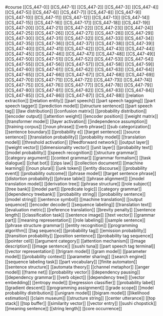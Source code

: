 #course
[[CS_447-0]]
[[CS_447-1]]
[[CS_447-2]]
[[CS_447-3]]
[[CS_447-4]]
[[CS_447-5]]
[[CS_447-6]]
[[CS_447-7]]
[[CS_447-8]]
[[CS_447-9]]
[[CS_447-10]]
[[CS_447-11]]
[[CS_447-12]]
[[CS_447-13]]
[[CS_447-14]]
[[CS_447-15]]
[[CS_447-16]]
[[CS_447-17]]
[[CS_447-18]]
[[CS_447-19]]
[[CS_447-20]]
[[CS_447-21]]
[[CS_447-22]]
[[CS_447-23]]
[[CS_447-24]]
[[CS_447-25]]
[[CS_447-26]]
[[CS_447-27]]
[[CS_447-28]]
[[CS_447-29]]
[[CS_447-30]]
[[CS_447-31]]
[[CS_447-32]]
[[CS_447-33]]
[[CS_447-34]]
[[CS_447-35]]
[[CS_447-36]]
[[CS_447-37]]
[[CS_447-38]]
[[CS_447-39]]
[[CS_447-40]]
[[CS_447-41]]
[[CS_447-42]]
[[CS_447-43]]
[[CS_447-44]]
[[CS_447-45]]
[[CS_447-46]]
[[CS_447-47]]
[[CS_447-48]]
[[CS_447-49]]
[[CS_447-50]]
[[CS_447-51]]
[[CS_447-52]]
[[CS_447-53]]
[[CS_447-54]]
[[CS_447-55]]
[[CS_447-56]]
[[CS_447-57]]
[[CS_447-58]]
[[CS_447-59]]
[[CS_447-60]]
[[CS_447-61]]
[[CS_447-62]]
[[CS_447-63]]
[[CS_447-64]]
[[CS_447-65]]
[[CS_447-66]]
[[CS_447-67]]
[[CS_447-68]]
[[CS_447-69]]
[[CS_447-70]]
[[CS_447-71]]
[[CS_447-72]]
[[CS_447-73]]
[[CS_447-74]]
[[CS_447-75]]
[[CS_447-76]]
[[CS_447-77]]
[[CS_447-78]]
[[CS_447-79]]
[[CS_447-80]]
[[CS_447-81]]
[[CS_447-82]]
[[CS_447-83]]
[[CS_447-84]]
[[CS_447-85]]
[[CS_447-86]]
[[CS_447-87]]
[[CS_447-88]]
[[relation extraction]]
[[relation entity]]
[[part speech]]
[[part speech tagging]]
[[part speech tagger]]
[[prediction model]]
[[structure sentence]]
[[part speech tag]]
[[law distribution]]
[[confusion matrix]]
[[probability distribution]]
[[encoder output]]
[[attention weight]]
[[encoder position]]
[[weight matrix]]
[[transformer model]]
[[layer activation]]
[[independence assumption]]
[[training corpus]]
[[noun phrase]]
[[verb phrase]]
[[sub categorization]]
[[sentence boundary]]
[[probability e]]
[[target sentence]]
[[source sentence]]
[[translation probability]]
[[probability model]]
[[translation model]]
[[threshold activation]]
[[feedforward network]]
[[output layer]]
[[weight vector]]
[[dimensionality vector]]
[[unit layer]]
[[probability text]]
[[model probability]]
[[speech recognition]]
[[structure grammar]]
[[category argument]]
[[context grammar]]
[[grammar formalism]]
[[task dialogue]]
[[chat bot]]
[[zips law]]
[[collection document]]
[[machine learning]]
[[noun plural]]
[[unk token]]
[[entity discourse]]
[[probability event]]
[[probability outcome]]
[[phrase model]]
[[target sentence phrase]]
[[distortion probability]]
[[phrase table]]
[[phrase alignment]]
[[model translation model]]
[[derivation tree]]
[[phrase structure]]
[[role subject]]
[[tree bank]]
[[model part]]
[[predicate logic]]
[[category grammar]]
[[dependency treebank]]
[[probability string]]
[[probability sentence]]
[[model string]]
[[sentence symbol]]
[[machine translation]]
[[output sequence]]
[[encoder decoder]]
[[sequence labeling]]
[[translation text]]
[[evaluation metric]]
[[reference translation]]
[[brevity penalty]]
[[sentence length]]
[[classification task]]
[[sentence image]]
[[text vector]]
[[grammar part]]
[[meaning representation]]
[[role labeling]]
[[sample sentence]]
[[phrase structure grammar]]
[[entity recognition]]
[[programming algorithm]]
[[tag sequence]]
[[probability tag]]
[[emission probability]]
[[transition probability]]
[[position sentence]]
[[probability tag sequence]]
[[pointer cell]]
[[argument category]]
[[attention mechanism]]
[[image description]]
[[image sentence]]
[[sushi tuna]]
[[part speech tag terminal]]
[[vector representation]]
[[trigram model]]
[[gram model]]
[[parameter model]]
[[probability context]]
[[parameter sharing]]
[[search engine]]
[[sequence labeling task]]
[[part vocabulary]]
[[finite automaton]]
[[sentence structure]]
[[automata theory]]
[[channel metaphor]]
[[anger model]]
[[frame net]]
[[probability vector]]
[[dependency pausing]]
[[dependency grammar]]
[[verb object]]
[[dependency tree]]
[[vector embedding]]
[[entropy model]]
[[regression classifier]]
[[probability label]]
[[gradient descent]]
[[programming assignment]]
[[grade scope]]
[[model probability distribution]]
[[unigram model]]
[[bigram model]]
[[likelihood estimation]]
[[claim museum]]
[[structure string]]
[[center utterance]]
[[top stack]]
[[top buffer]]
[[similarity vector]]
[[vector entry]]
[[sushi chopstick]]
[[meaning sentence]]
[[string length]]
[[core occurrence]]
